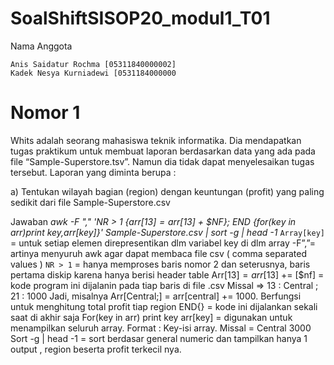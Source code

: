 # SoalShiftSISOP20_modul1_T01

Nama Anggota

    Anis Saidatur Rochma [05311840000002]
    Kadek Nesya Kurniadewi [0531184000000

# Nomor 1

Whits adalah seorang mahasiswa teknik informatika. Dia mendapatkan tugas praktikum
untuk membuat laporan berdasarkan data yang ada pada file “Sample-Superstore.tsv”.
Namun dia tidak dapat menyelesaikan tugas tersebut. Laporan yang diminta berupa :

a) Tentukan wilayah bagian (region) dengan keuntungan (profit) yang paling sedikit dari file Sample-Superstore.csv

Jawaban
*awk -F "," 'NR > 1 {arr[$13] = arr[$13] + $NF}; END {for(key in arr)print key,arr[key]}' Sample-Superstore.csv | sort -g | head -1*
`Array[key]` = untuk setiap elemen direpresentikan dlm variabel key di dlm array
-F”,”= artinya menyuruh awk agar dapat membaca file csv ( comma separated values )
`NR > 1` = hanya memproses baris nomor 2 dan seterusnya, baris pertama diskip karena hanya berisi header table
Arr[$13] = arr[$13] += [$nf] = kode program ini dijalanin pada tiap baris di file .csv
Missal => 13 : Central ; 21 : 1000
Jadi, misalnya Arr[Central;] = arr[central] += 1000. Berfungsi untuk menghitung total profit tiap region
END{} = kode ini dijalankan sekali saat di akhir saja
For(key in arr) print key arr[key] = digunakan untuk menampilkan seluruh array. Format : Key-isi array. Missal = Central 3000
Sort -g | head -1 = sort berdasar general numeric dan tampilkan hanya 1 output , region beserta profit terkecil nya.

